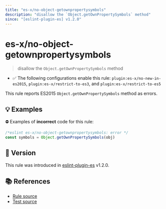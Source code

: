 ```yaml
---
title: "es-x/no-object-getownpropertysymbols"
description: "disallow the `Object.getOwnPropertySymbols` method"
since: "[eslint-plugin-es] v1.2.0"
---
```


# es-x/no-object-getownpropertysymbols
> disallow the `Object.getOwnPropertySymbols` method

- ✅ The following configurations enable this rule: `plugin:es-x/no-new-in-es2015`, `plugin:es-x/restrict-to-es3`, and `plugin:es-x/restrict-to-es5`

This rule reports ES2015 `Object.getOwnPropertySymbols` method as errors.

## 💡 Examples

⛔ Examples of **incorrect** code for this rule:

<eslint-playground type="bad">

```js
/*eslint es-x/no-object-getownpropertysymbols: error */
const symbols = Object.getOwnPropertySymbols(obj)
```

</eslint-playground>

## 🚀 Version

This rule was introduced in [eslint-plugin-es] v1.2.0.

[eslint-plugin-es]: https://github.com/mysticatea/eslint-plugin-es

## 📚 References

- [Rule source](https://github.com/ota-meshi/eslint-plugin-es-x/blob/master/lib/rules/no-object-getownpropertysymbols.js)
- [Test source](https://github.com/ota-meshi/eslint-plugin-es-x/blob/master/tests/lib/rules/no-object-getownpropertysymbols.js)
